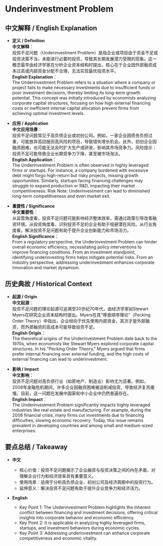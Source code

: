 # Underinvestment Problem

## 中文解释 / English Explanation

* **定义 / Definition**  
  **中文解释**：  
  投资不足问题（Underinvestment Problem）是指企业或项目由于资金不足或投资决策不当，未能进行必要的投资，导致其长期发展潜力受限的现象。这一概念最早由经济学家在分析企业资本结构时提出，核心在于企业因外部融资成本过高或内部资金分配不合理，无法实现最优投资水平。  
  **English Explanation**：  
  The Underinvestment Problem refers to a situation where a company or project fails to make necessary investments due to insufficient funds or poor investment decisions, thereby limiting its long-term growth potential. This concept was initially introduced by economists analyzing corporate capital structures, focusing on how high external financing costs or inefficient internal capital allocation prevent firms from achieving optimal investment levels.

* **应用 / Application**  
  **中文应用场景**：  
  投资不足问题常见于高负债企业或初创公司。例如，一家企业因债务负担过重，可能放弃高回报但高风险的项目，导致错失增长机会。此外，初创企业因融资困难，也可能无法及时扩大生产或研发，影响其市场竞争力。风险提示：投资不足可能导致企业长期竞争力下降，甚至被市场淘汰。  
  **English Application**：  
  The Underinvestment Problem is often observed in highly leveraged firms or startups. For instance, a company burdened with excessive debt might forgo high-return but risky projects, missing growth opportunities. Similarly, startups facing financing challenges may struggle to expand production or R&D, impacting their market competitiveness. Risk Note: Underinvestment can lead to diminished long-term competitiveness and even market exit.

* **重要性 / Significance**  
  **中文重要性**：  
  从监管角度看，投资不足问题可能影响经济整体效率，需通过政策引导改善融资环境。从投资角度看，识别投资不足的企业有助于规避潜在风险。从行业角度看，解决投资不足问题有助于提升企业创新能力和市场活力。  
  **English Significance**：  
  From a regulatory perspective, the Underinvestment Problem can hinder overall economic efficiency, necessitating policy interventions to improve financing conditions. From an investment standpoint, identifying underinvesting firms helps mitigate potential risks. From an industry perspective, addressing underinvestment enhances corporate innovation and market dynamism.

## 历史典故 / Historical Context

* **起源 / Origin**  
  **中文起源**：  
  投资不足问题的理论起源可追溯至20世纪70年代，由经济学家如Stewart Myers在研究企业资本结构时提出。Myers在其“啄食顺序理论”（Pecking Order Theory）中指出，企业倾向于优先使用内部资金，其次才是外部融资，而外部融资的高成本可能导致投资不足。  
  **English Origin**：  
  The theoretical origins of the Underinvestment Problem date back to the 1970s, when economists like Stewart Myers explored corporate capital structures. In his "Pecking Order Theory," Myers argued that firms prefer internal financing over external funding, and the high costs of external financing can lead to underinvestment.

* **影响 / Impact**  
  **中文影响**：  
  投资不足问题对高负债行业（如房地产、制造业）影响尤为显著。例如，2008年金融危机期间，许多企业因融资困难被迫削减投资，导致经济复苏缓慢。目前，这一问题在发展中国家和中小企业中仍然普遍存在。  
  **English Impact**：  
  The Underinvestment Problem significantly impacts highly leveraged industries like real estate and manufacturing. For example, during the 2008 financial crisis, many firms cut investments due to financing difficulties, slowing economic recovery. Today, this issue remains prevalent in developing countries and among small and medium-sized enterprises.

## 要点总结 / Takeaway

* **中文**  
  - 核心价值：投资不足问题揭示了企业融资与投资决策之间的内在矛盾，对理解企业行为和经济效率具有重要意义。  
  - 使用场景：适用于分析高负债企业、初创公司及经济周期中的投资行为。  
  - 延伸意义：解决投资不足问题有助于提升企业竞争力和经济活力。  

* **English**  
  - Key Point 1: The Underinvestment Problem highlights the inherent conflict between financing and investment decisions, offering critical insights into corporate behavior and economic efficiency.  
  - Key Point 2: It is applicable in analyzing highly leveraged firms, startups, and investment behaviors during economic cycles.  
  - Key Point 3: Addressing underinvestment can enhance corporate competitiveness and economic vitality.